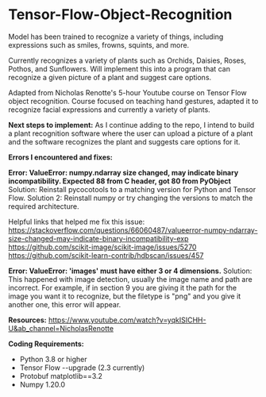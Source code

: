 # Tensor-Flow-Object-Recognition
Model has been trained to recognize a variety of things, including expressions such as smiles, frowns, squints, and more.

Currently recognizes a variety of plants such as Orchids, Daisies, Roses, Pothos, and Sunflowers. Will implement this into a program that can recognize a given picture of a plant and suggest care options.

Adapted from Nicholas Renotte's 5-hour Youtube course on Tensor Flow object recognition. Course focused on teaching hand gestures, adapted it to recognize facial expressions and currently a variety of plants.

**Next steps to implement:**
As I continue adding to the repo, I intend to build a plant recognition software where the user can upload a picture of a plant and the software recognizes the plant and suggests care options for it.

****Errors I encountered and fixes:****

**Error: ValueError: numpy.ndarray size changed, may indicate binary incompatibility. Expected 88 from C header, got 80 from PyObject**
Solution: Reinstall pycocotools to a matching version for Python and Tensor Flow. 
Solution 2: Reinstall numpy or try changing the versions to match the required architecture.

Helpful links that helped me fix this issue:
https://stackoverflow.com/questions/66060487/valueerror-numpy-ndarray-size-changed-may-indicate-binary-incompatibility-exp
https://github.com/scikit-image/scikit-image/issues/5270
https://github.com/scikit-learn-contrib/hdbscan/issues/457


**Error: ValueError: 'images' must have either 3 or 4 dimensions.**
Solution: This happened with image detection, usually the image name and path are incorrect. For example, if in section 9 you are giving it the path for the image you want it to recognize, but the filetype is "png" and you give it another one, this error will appear.


**Resources:**
https://www.youtube.com/watch?v=yqkISICHH-U&ab_channel=NicholasRenotte

**Coding Requirements:**
- Python 3.8 or higher
- Tensor Flow --upgrade (2.3 currently)
- Protobuf matplotlib==3.2
- Numpy 1.20.0
